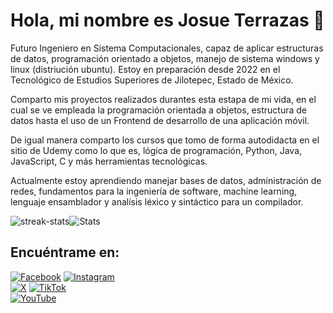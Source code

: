 # Hola, mi nombre es Josue Terrazas 👋

Futuro Ingeniero en Sistema Computacionales, capaz de aplicar estructuras de datos, programación orientado a objetos, manejo de sistema windows y linux (distriución ubuntu). Estoy en preparación desde 2022 en el Tecnológico de Estudios Superiores de Jilotepec, Estado de México.

Comparto mis proyectos realizados durantes esta estapa de mi vida, en el cual se ve empleada la programación orientada a objetos, estructura de datos hasta el uso de un Frontend de desarrollo de una aplicación móvil.

De igual manera comparto los cursos que tomo de forma autodidacta en el sitio de Udemy como lo que es, lógica de programación, Python, Java, JavaScript, C y más herramientas tecnológicas.

Actualmente estoy aprendiendo manejar bases de datos, administración de redes, fundamentos para la ingeniería de software, machine learning, lenguaje ensamblador y analísis léxico y sintáctico para un compilador.

<div style="display: flex; flex-direction: row;">
  <img src="https://github-readme-streak-stats.herokuapp.com/?user=TerrazasJr316&theme=github_dark" alt="streak-stats">
  <img src="https://github-profile-summary-cards.vercel.app/api/cards/stats?username=TerrazasJr316&theme=github_dark" alt="Stats">
</div>

## Encuéntrame en:

[![Facebook](https://img.shields.io/badge/Facebook-%40Josu%C3%A9_Terrazas-0866FF?style=for-the-badge&logo=Facebook&logoColor=withe&labelColor=101010)](https://facebook.com/josue.terrazasmendoza)
[![Instagram](https://img.shields.io/badge/Instagram-%40jos__mdz316-E4405F?style=for-the-badge&logo=Instagram&logoColor=white&labelColor=101010)](https://instagram.com/jos_mdz316/)</br>
[![X](https://img.shields.io/badge/Twitter-%40JosueMe52031523-000000?style=for-the-badge&logo=X&logoColor=withe&labelColor=101010)](https://x.com/JosueMe52031523)
[![TikTok](https://img.shields.io/badge/TikTok-%40terrazasj316-17AEB9?style=for-the-badge&logo=TikTok&logoColor=withe&labelColor=101010)](https://tiktok.com/@terrazasj316)</br>
[![YouTube](https://img.shields.io/badge/YouTube-Josue_Terrazas_Mendoza-FF0000?style=for-the-badge&logo=YouTube&logoColor=white&labelColor=101010)](https://youtube.com/@terrazasmendozajosue7523)
